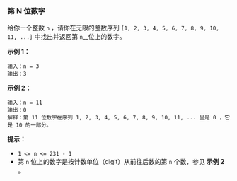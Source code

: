 ### 第 N 位数字 ###
给你一个整数 `n` ，请你在无限的整数序列 `[1, 2, 3, 4, 5, 6, 7, 8, 9, 10, 11, ...]` 中找出并返回第 `n`__位上的数字。



**示例 1：**

```
输入：n = 3
输出：3
```

**示例 2：**

```
输入：n = 11
输出：0
解释：第 11 位数字在序列 1, 2, 3, 4, 5, 6, 7, 8, 9, 10, 11, ... 里是 0 ，它是 10 的一部分。
```



**提示：**

* `1 <= n <= 231 - 1`
* 第 `n` 位上的数字是按计数单位（digit）从前往后数的第 `n` 个数，参见 **示例 2** 。

